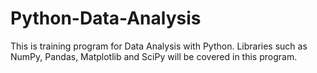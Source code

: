 # Python-Data-Analysis


This is training program for Data Analysis with Python. Libraries such as NumPy, Pandas, Matplotlib and SciPy will be covered in this program.


